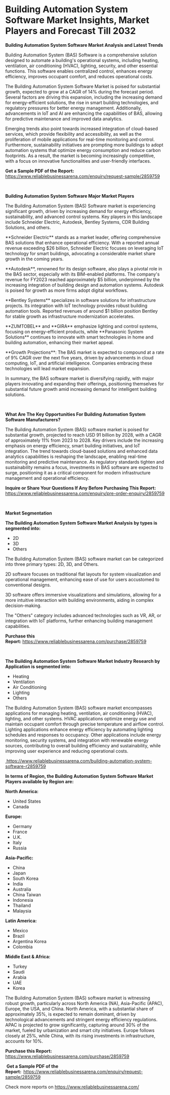 <p><h1>Building Automation System Software Market Insights, Market Players and Forecast Till 2032</h1></p><p><strong>Building Automation System Software Market Analysis and Latest Trends</strong></p>
<p><p>Building Automation System (BAS) Software is a comprehensive solution designed to automate a building's operational systems, including heating, ventilation, air conditioning (HVAC), lighting, security, and other essential functions. This software enables centralized control, enhances energy efficiency, improves occupant comfort, and reduces operational costs. </p><p>The Building Automation System Software Market is poised for substantial growth, expected to grow at a CAGR of 14% during the forecast period. Several factors are driving this expansion, including the increasing demand for energy-efficient solutions, the rise in smart building technologies, and regulatory pressures for better energy management. Additionally, advancements in IoT and AI are enhancing the capabilities of BAS, allowing for predictive maintenance and improved data analytics. </p><p>Emerging trends also point towards increased integration of cloud-based services, which provide flexibility and accessibility, as well as the proliferation of mobile applications for real-time monitoring and control. Furthermore, sustainability initiatives are prompting more buildings to adopt automation systems that optimize energy consumption and reduce carbon footprints. As a result, the market is becoming increasingly competitive, with a focus on innovative functionalities and user-friendly interfaces.</p></p>
<p><strong>Get a Sample PDF of the Report:&nbsp;</strong> <a href="https://www.reliablebusinessarena.com/enquiry/request-sample/2859759?utm_campaign=2515&utm_medium=2&utm_source=Github&utm_content=ia&utm_term=12032025&utm_id=building-automation-system-software">https://www.reliablebusinessarena.com/enquiry/request-sample/2859759</a></p>
<p>&nbsp;</p>
<p><strong>Building Automation System Software Major Market Players</strong></p>
<p><p>The Building Automation System (BAS) Software market is experiencing significant growth, driven by increasing demand for energy efficiency, sustainability, and advanced control systems. Key players in this landscape include Schneider Electric, Autodesk, Bentley Systems, CDR Building Solutions, and others.</p><p>**Schneider Electric** stands as a market leader, offering comprehensive BAS solutions that enhance operational efficiency. With a reported annual revenue exceeding $26 billion, Schneider Electric focuses on leveraging IoT technology for smart buildings, advocating a considerable market share growth in the coming years.</p><p>**Autodesk**, renowned for its design software, also plays a pivotal role in the BAS sector, especially with its BIM-enabled platforms. The company's revenue for FY2023 reached approximately $5 billion, underpinned by the increasing integration of building design and automation systems. Autodesk is poised for growth as more firms adopt digital workflows.</p><p>**Bentley Systems** specializes in software solutions for infrastructure projects. Its integration with IoT technology provides robust building automation tools. Reported revenues of around $1 billion position Bentley for stable growth as infrastructure modernization accelerates.</p><p>**ZUMTOBEL** and **GIRA** emphasize lighting and control systems, focusing on energy-efficient products, while **Panasonic System Solutions** continues to innovate with smart technologies in home and building automation, enhancing their market appeal.</p><p>**Growth Projections**: The BAS market is expected to compound at a rate of 9% CAGR over the next five years, driven by advancements in cloud computing, IoT, and artificial intelligence. Companies embracing these technologies will lead market expansion.</p><p>In summary, the BAS software market is diversifying rapidly, with major players innovating and expanding their offerings, positioning themselves for substantial future growth amid increasing demand for intelligent building solutions.</p></p>
<p>&nbsp;</p>
<p><strong>What Are The Key Opportunities For Building Automation System Software Manufacturers?</strong></p>
<p><p>The Building Automation System (BAS) software market is poised for substantial growth, projected to reach USD 91 billion by 2028, with a CAGR of approximately 11% from 2023 to 2028. Key drivers include the increasing emphasis on energy efficiency, smart building initiatives, and IoT integration. The trend towards cloud-based solutions and enhanced data analytics capabilities is reshaping the landscape, enabling real-time monitoring and predictive maintenance. As regulatory standards tighten and sustainability remains a focus, investments in BAS software are expected to surge, positioning it as a critical component for modern infrastructure management and operational efficiency.</p></p>
<p><strong>Inquire or Share Your Questions If Any Before Purchasing This Report:</strong> <a href="https://www.reliablebusinessarena.com/enquiry/pre-order-enquiry/2859759?utm_campaign=2515&utm_medium=2&utm_source=Github&utm_content=ia&utm_term=12032025&utm_id=building-automation-system-software">https://www.reliablebusinessarena.com/enquiry/pre-order-enquiry/2859759</a></p>
<p>&nbsp;</p>
<p><strong>Market Segmentation</strong></p>
<p><strong>The Building Automation System Software Market Analysis by types is segmented into:</strong></p>
<p><ul><li>2D</li><li>3D</li><li>Others</li></ul></p>
<p><p>The Building Automation System (BAS) software market can be categorized into three primary types: 2D, 3D, and Others. </p><p>2D software focuses on traditional flat layouts for system visualization and operational management, enhancing ease of use for users accustomed to conventional designs. </p><p>3D software offers immersive visualizations and simulations, allowing for a more intuitive interaction with building environments, aiding in complex decision-making. </p><p>The "Others" category includes advanced technologies such as VR, AR, or integration with IoT platforms, further enhancing building management capabilities.</p></p>
<p><strong>Purchase this Report:&nbsp;</strong><a href="https://www.reliablebusinessarena.com/purchase/2859759?utm_campaign=2515&utm_medium=2&utm_source=Github&utm_content=ia&utm_term=12032025&utm_id=building-automation-system-software">https://www.reliablebusinessarena.com/purchase/2859759</a></p>
<p>&nbsp;</p>
<p><strong>The Building Automation System Software Market Industry Research by Application is segmented into:</strong></p>
<p><ul><li>Heating</li><li>Ventilation</li><li>Air Conditioning</li><li>Lighting</li><li>Others</li></ul></p>
<p><p>The Building Automation System (BAS) software market encompasses applications for managing heating, ventilation, air conditioning (HVAC), lighting, and other systems. HVAC applications optimize energy use and maintain occupant comfort through precise temperature and airflow control. Lighting applications enhance energy efficiency by automating lighting schedules and responses to occupancy. Other applications include energy monitoring, security systems, and integration with renewable energy sources, contributing to overall building efficiency and sustainability, while improving user experience and reducing operational costs.</p></p>
<p><a href="https://www.reliablebusinessarena.com/building-automation-system-software-r2859759?utm_campaign=2515&utm_medium=2&utm_source=Github&utm_content=ia&utm_term=12032025&utm_id=building-automation-system-software">&nbsp;https://www.reliablebusinessarena.com/building-automation-system-software-r2859759</a></p>
<p><strong>In terms of Region, the Building Automation System Software Market Players available by Region are:</strong></p>
<p>
    <p> <strong> North America: </strong>
        <ul>
            <li>United States</li>
            <li>Canada</li>
        </ul>
        </p> 
    <p> <strong> Europe: </strong>
        <ul>
            <li>Germany</li>
            <li>France</li>
            <li>U.K.</li>
            <li>Italy</li>
            <li>Russia</li>
        </ul>
        </p> 
    <p> <strong> Asia-Pacific: </strong>
        <ul>
            <li>China</li>
            <li>Japan</li>
            <li>South Korea</li>
            <li>India</li>
            <li>Australia</li>
            <li>China Taiwan</li>
            <li>Indonesia</li>
            <li>Thailand</li>
            <li>Malaysia</li>
        </ul>
        </p> 
    <p> <strong> Latin America: </strong>
        <ul>
            <li>Mexico</li>
            <li>Brazil</li>
            <li>Argentina Korea</li>
            <li>Colombia</li>
        </ul>
        </p> 
    <p> <strong> Middle East & Africa: </strong>
        <ul>
            <li>Turkey</li>
            <li>Saudi</li>
            <li>Arabia</li>
            <li>UAE</li>
            <li>Korea</li>
        </ul>
    </p>
    </p>
<p><p>The Building Automation System (BAS) software market is witnessing robust growth, particularly across North America (NA), Asia-Pacific (APAC), Europe, the USA, and China. North America, with a substantial share of approximately 35%, is expected to remain dominant, driven by technological advancements and stringent energy efficiency regulations. APAC is projected to grow significantly, capturing around 30% of the market, fueled by urbanization and smart city initiatives. Europe follows closely at 25%, while China, with its rising investments in infrastructure, accounts for 10%.</p></p>
<p><strong>Purchase this Report: </strong><a href="https://www.reliablebusinessarena.com/purchase/2859759?utm_campaign=2515&utm_medium=2&utm_source=Github&utm_content=ia&utm_term=12032025&utm_id=building-automation-system-software">https://www.reliablebusinessarena.com/purchase/2859759</a></p>
<p>&nbsp;<strong>Get a Sample PDF of the Report:&nbsp;&nbsp;</strong><a href="https://www.reliablebusinessarena.com/enquiry/request-sample/2859759?utm_campaign=2515&utm_medium=2&utm_source=Github&utm_content=ia&utm_term=12032025&utm_id=building-automation-system-software">https://www.reliablebusinessarena.com/enquiry/request-sample/2859759</a></p>
<p><strong></strong></p>
<p>Check more reports on <a href="https://www.reliablebusinessarena.com/?utm_campaign=2515&utm_medium=2&utm_source=Github&utm_content=ia&utm_term=12032025&utm_id=building-automation-system-software">https://www.reliablebusinessarena.com/</a></p>